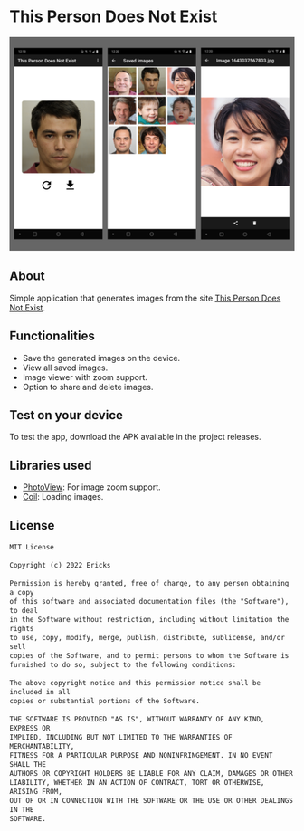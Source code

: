 # This Person Does Not Exist
<p align="center">
  <img src="screenshots.png" />
</p>

## About
Simple application that generates images from the site [This Person Does Not Exist](https://thispersondoesnotexist.com).

## Functionalities
- Save the generated images on the device.
- View all saved images.
- Image viewer with zoom support.
- Option to share and delete images.

## Test on your device

To test the app, download the APK available in the project releases.

## Libraries used

- [PhotoView](https://github.com/Baseflow/PhotoView): For image zoom support.
- [Coil](https://github.com/coil-kt/coil): Loading images.

## License
```
MIT License

Copyright (c) 2022 Ericks

Permission is hereby granted, free of charge, to any person obtaining a copy
of this software and associated documentation files (the "Software"), to deal
in the Software without restriction, including without limitation the rights
to use, copy, modify, merge, publish, distribute, sublicense, and/or sell
copies of the Software, and to permit persons to whom the Software is
furnished to do so, subject to the following conditions:

The above copyright notice and this permission notice shall be included in all
copies or substantial portions of the Software.

THE SOFTWARE IS PROVIDED "AS IS", WITHOUT WARRANTY OF ANY KIND, EXPRESS OR
IMPLIED, INCLUDING BUT NOT LIMITED TO THE WARRANTIES OF MERCHANTABILITY,
FITNESS FOR A PARTICULAR PURPOSE AND NONINFRINGEMENT. IN NO EVENT SHALL THE
AUTHORS OR COPYRIGHT HOLDERS BE LIABLE FOR ANY CLAIM, DAMAGES OR OTHER
LIABILITY, WHETHER IN AN ACTION OF CONTRACT, TORT OR OTHERWISE, ARISING FROM,
OUT OF OR IN CONNECTION WITH THE SOFTWARE OR THE USE OR OTHER DEALINGS IN THE
SOFTWARE.
```
